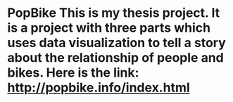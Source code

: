 # PopBike This is my thesis project. It is a project with three parts which uses data visualization to tell a story about the relationship of people and bikes. Here is the link: http://popbike.info/index.html
